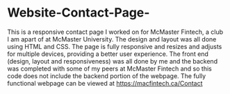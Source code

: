 # Website-Contact-Page-

This is a responsive contact page I worked on for McMaster Fintech, a club I am apart of at McMaster University. The design and layout was all done using HTML and CSS. The page is fully responsive and resizes and adjusts for multiple devices, providing a better user experience. The front end (design, layout and responsiveness) was all done by me and the backend was completed with some of my peers at McMaster Fintech and so this code does not include the backend portion of the webpage. The fully functional webpage can be viewed at https://macfintech.ca/Contact
